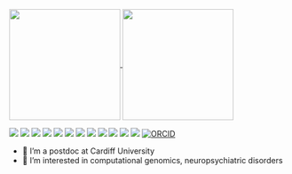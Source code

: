 <a href="https://github.com/anuraghazra/github-readme-stats">
  <img height=200 align="center" src="https://github-readme-stats.vercel.app/api?username=dazcam&show_icons=true&rank_icon=github&theme=highcontrast" />
</a>
<a href="https://github.com/anuraghazra/github-readme-stats">
  <img height=200 align="center" src="https://github-readme-stats.vercel.app/api/top-langs/?username=dazcam&layout=donut&langs_count=8&card_width=320&title_color=e7f214&hide=html&hide_progress=true&bg_color=040404&text_color=ffffff" />
</a>

<p></p>

<img src="https://img.shields.io/badge/-Python-F9DC3E.svg?logo=python&style=flat"> <img src="https://img.shields.io/badge/-Snakemake-2E9984.svg?logo=snakemake&style=flat"> <img src="https://img.shields.io/badge/-R-276DC3.svg?logo=r&style=flat"> <img src="https://img.shields.io/badge/-Bash-4EAA25.svg?logoColor=white&logo=gnu-bash&style=flat"> 
<img src="https://img.shields.io/badge/-Linux-FCC624.svg?logo=linux&logoColor=white&style=flat"> <img src="https://img.shields.io/badge/-MacOS-000000.svg?logo=apple&style=flat"> <img src="https://img.shields.io/badge/-Docker-2496ED.svg?logo=docker&logoColor=white&style=flat"> <img src="https://img.shields.io/badge/-Singularity-1E4383.svg?logo=singularity&style=flat"> <img src="https://img.shields.io/badge/-Jupyter-F37626.svg?logo=jupyter&logoColor=white&style=flat"> <img src="https://img.shields.io/badge/-VSCode-007ACC.svg?logo=visual-studio-code&style=flat"> <img src="https://img.shields.io/badge/-Git-F05032.svg?logo=git&logoColor=white&style=flat"> <img src="https://img.shields.io/badge/-GitHub-181717.svg?logo=github&style=flat"> [![ORCID](https://img.shields.io/badge/ORCID-0000--0003--0612--2300-A6CE39.svg?logo=orcid&style=flat)](https://orcid.org/0000-0001-7520-7741) 

<p></p>

- 👋 I’m a postdoc at Cardiff University
- 👀 I’m interested in computational genomics, neuropsychiatric disorders


